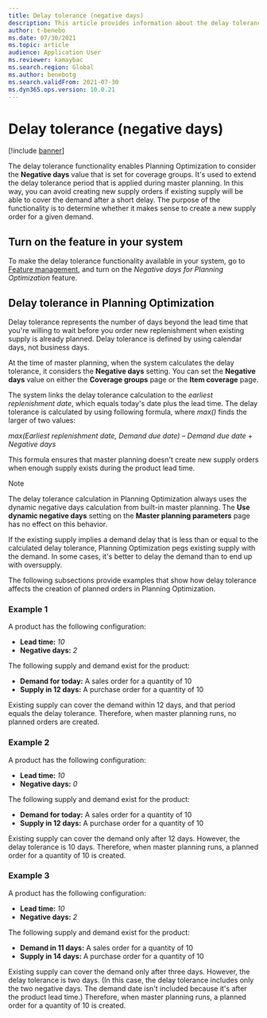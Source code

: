 ```yaml
---
title: Delay tolerance (negative days)
description: This article provides information about the delay tolerance calculation and how it affects planned order creation in Planning Optimization.
author: t-benebo
ms.date: 07/30/2021
ms.topic: article
audience: Application User
ms.reviewer: kamaybac
ms.search.region: Global
ms.author: benebotg
ms.search.validFrom: 2021-07-30
ms.dyn365.ops.version: 10.0.21
---
```


# Delay tolerance (negative days)

[!include [banner](../../includes/banner.md)]

The delay tolerance functionality enables Planning Optimization to consider the **Negative days** value that is set for coverage groups. It's used to extend the delay tolerance period that is applied during master planning. In this way, you can avoid creating new supply orders if existing supply will be able to cover the demand after a short delay. The purpose of the functionality is to determine whether it makes sense to create a new supply order for a given demand.

## Turn on the feature in your system

To make the delay tolerance functionality available in your system, go to [Feature management](../../../fin-ops-core/fin-ops/get-started/feature-management/feature-management-overview.md), and turn on the *Negative days for Planning Optimization* feature.

## Delay tolerance in Planning Optimization

Delay tolerance represents the number of days beyond the lead time that you're willing to wait before you order new replenishment when existing supply is already planned. Delay tolerance is defined by using calendar days, not business days.

At the time of master planning, when the system calculates the delay tolerance, it considers the **Negative days** setting. You can set the **Negative days** value on either the **Coverage groups** page or the **Item coverage** page.

The system links the delay tolerance calculation to the *earliest replenishment date*, which equals today's date plus the lead time. The delay tolerance is calculated by using following formula, where *max()* finds the larger of two values:

*max(Earliest replenishment date, Demand due date)* – *Demand due date* + *Negative days*

This formula ensures that master planning doesn't create new supply orders when enough supply exists during the product lead time.

> [!NOTE]
> The delay tolerance calculation in Planning Optimization always uses the dynamic negative days calculation from built-in master planning. The **Use dynamic negative days** setting on the **Master planning parameters** page has no effect on this behavior.

If the existing supply implies a demand delay that is less than or equal to the calculated delay tolerance, Planning Optimization pegs existing supply with the demand. In some cases, it's better to delay the demand than to end up with oversupply.

The following subsections provide examples that show how delay tolerance affects the creation of planned orders in Planning Optimization.

### Example 1

A product has the following configuration:

- **Lead time:** *10*
- **Negative days:** *2*

The following supply and demand exist for the product:

- **Demand for today:** A sales order for a quantity of 10
- **Supply in 12 days:** A purchase order for a quantity of 10

Existing supply can cover the demand within 12 days, and that period equals the delay tolerance. Therefore, when master planning runs, no planned orders are created.

### Example 2

A product has the following configuration:

- **Lead time:** *10*
- **Negative days:** *0*

The following supply and demand exist for the product:

- **Demand for today:** A sales order for a quantity of 10
- **Supply in 12 days:** A purchase order for a quantity of 10

Existing supply can cover the demand only after 12 days. However, the delay tolerance is 10 days. Therefore, when master planning runs, a planned order for a quantity of 10 is created.

### Example 3

A product has the following configuration:

- **Lead time:** *10*
- **Negative days:** *2*

The following supply and demand exist for the product:

- **Demand in 11 days:** A sales order for a quantity of 10
- **Supply in 14 days:** A purchase order for a quantity of 10

Existing supply can cover the demand only after three days. However, the delay tolerance is two days. (In this case, the delay tolerance includes only the two negative days. The demand date isn't included because it's after the product lead time.) Therefore, when master planning runs, a planned order for a quantity of 10 is created.
